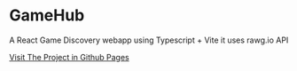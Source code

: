 # GameHub

A React Game Discovery webapp using Typescript + Vite it uses rawg.io API

[Visit The Project in Github Pages](https://awab228.github.io/gamehub/)
